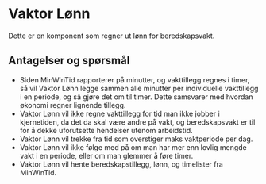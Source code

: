 # Vaktor Lønn

Dette er en komponent som regner ut lønn for beredskapsvakt.

## Antagelser og spørsmål

- Siden MinWinTid rapporterer på minutter, og vakttillegg regnes i timer, så vil Vaktor Lønn legge sammen alle minutter
  per individuelle vakttillegg i en periode, og så gjøre det om til timer. Dette samsvarer med hvordan økonomi regner
  lignende tillegg.
- Vaktor Lønn vil ikke regne vakttillegg for tid man ikke jobber i kjernetiden, da det da skal være andre på vakt, og
  beredskapsvakt er til for å dekke uforutsette hendelser utenom arbeidstid.
- Vaktor Lønn vil trekke fra tid som overstiger maks vaktperiode per dag.
- Vaktor Lønn vil ikke følge med på om man har mer enn lovlig mengde vakt i en periode, eller om man glemmer å føre
  timer.
- Vaktor Lønn vil hente beredskapstillegg, lønn, og timelister fra MinWinTid.
